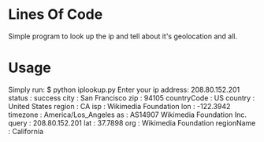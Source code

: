 Lines Of Code
=============

Simple program to  look up the ip and tell about it's geolocation and all.


Usage
=====
Simply run:
	$ python iplookup.py
	Enter your ip address: 208.80.152.201
	status : success
	city : San Francisco
	zip : 94105
	countryCode : US
	country : United States
	region : CA
	isp : Wikimedia Foundation
	lon : -122.3942
	timezone : America/Los_Angeles
	as : AS14907 Wikimedia Foundation Inc.
	query : 208.80.152.201
	lat : 37.7898
	org : Wikimedia Foundation
	regionName : California
